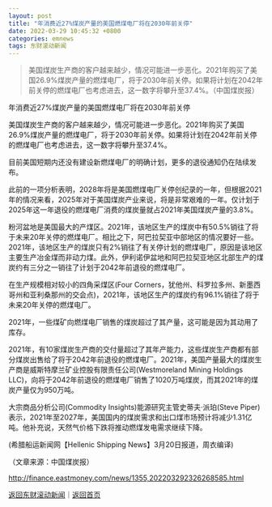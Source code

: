 ```yaml
---
layout: post
title: "年消费近27%煤炭产量的美国燃煤电厂将在2030年前关停"
date: 2022-03-29 10:45:32 +0800
categories: emnews
tags: 东财滚动新闻
---
```

> 美国煤炭生产商的客户越来越少，情况可能进一步恶化。2021年购买了美国26.9%煤炭产量的燃煤电厂，将于2030年前关停。如果将计划在2042年前关停的燃煤电厂也考虑进去，这一数字将攀升至37.4%。（中国煤炭报）

<p>年消费近27%煤炭产量的美国燃煤电厂将在2030年前关停</p><p>美国煤炭生产商的客户越来越少，情况可能进一步恶化。2021年购买了美国26.9%煤炭产量的燃煤电厂，将于2030年前关停。如果将计划在2042年前关停的燃煤电厂也考虑进去，这一数字将攀升至37.4%。</p><p>目前美国短期内还没有建设新燃煤电厂的明确计划，更多的退役通知仍在陆续发布。</p><p>此前的一项分析表明，2028年将是美国燃煤电厂关停创纪录的一年，但根据2021年的情况来看，2025年对于美国煤炭产业来说，将是非常艰难的一年。仅计划于2025年这一年退役的燃煤电厂消费的煤炭量就占2021年美国煤炭产量的3.8%。</p><p>粉河盆地是美国最大的产煤区。2021年，该地区生产的煤炭中有50.5%销往了将于未来20年关停的燃煤电厂。相比之下，阿巴拉契亚中部地区的情况要好一些。2021年，该地区生产的煤炭只有2%销往了有关停计划的燃煤电厂，原因是该地区主要生产冶金煤而非动力煤。此外，伊利诺伊盆地和阿巴拉契亚地区北部生产的煤炭约有三分之一销往了计划于2042年前退役的燃煤电厂。</p><p>在生产规模相对较小的四角采煤区(Four Corners，犹他州、科罗拉多州、新墨西哥州和亚利桑那州的交会点)，2021年，该地区生产的煤炭约有96.1%销往了将于未来20年关停的燃煤电厂。</p><p>2021年，一些煤矿向燃煤电厂销售的煤炭超过了其产量，这可能是因为其动用了库存。</p><p>2021年，有10家煤炭生产商的交付量超过了其年产能力，这些煤炭生产商都有部分煤炭出售给了将于2042年前退役的燃煤电厂。2021年，美国产量最大的煤炭生产商是威斯特摩兰矿业控股有限责任公司(Westmoreland Mining Holdings LLC)，向将于2042年前退役的燃煤电厂销售了1020万吨煤炭，而其2021年的煤炭产量仅为950万吨。</p><p>大宗商品分析公司(Commodity Insights)能源研究主管史蒂夫·派珀(Steve Piper)表示，2021年至2027年，美国国内的煤炭需求和出口煤市场预计将减少1.31亿吨。他补充说，天然气价格下跌将推动燃煤发电需求继续下降。</p><p>(希腊船运新闻网【Hellenic Shipping News】3月20日报道，周衣编译) </p><p class="em_media">（文章来源：中国煤炭报）</p>

<http://finance.eastmoney.com/news/1355,202203292326268585.html>

[返回东财滚动新闻](//finews.withounder.com/emnews/)｜[返回首页](//finews.withounder.com/)